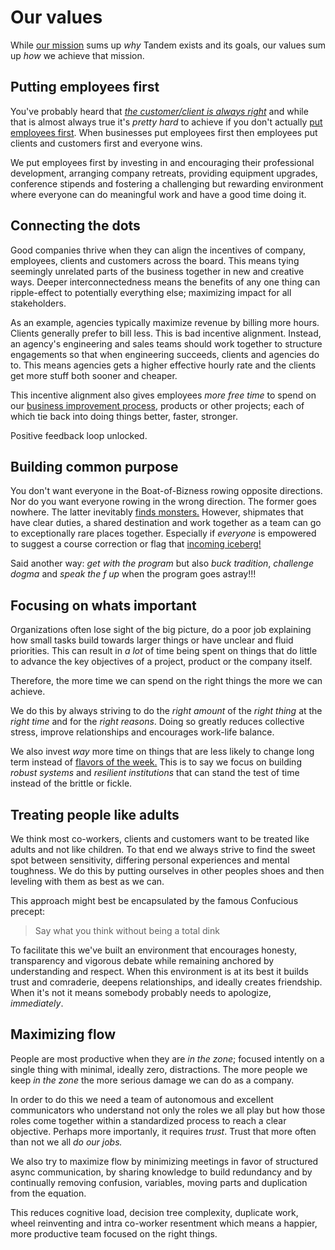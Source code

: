 # Our values

While [our mission](./README.md) sums up _why_ Tandem exists and its goals, our values sum up _how_ we achieve that mission.

## Putting employees first

You've probably heard that [_the customer/client is always right_](https://en.wikipedia.org/wiki/The_customer_is_always_right) and while that is almost always true it's _pretty hard_ to achieve if you don't actually [put employees first](https://www.forbes.com/sites/pavelkrapivin/2018/07/09/sir-richard-bransons-5-billion-reasons-to-make-your-employees-candidates-happy/#3b33e2ef6710). When businesses put employees first then employees put clients and customers first and everyone wins.

We put employees first by investing in and encouraging their professional development, arranging company retreats, providing equipment upgrades, conference stipends and fostering a challenging but rewarding environment where everyone can do meaningful work and have a good time doing it.

## Connecting the dots

Good companies thrive when they can align the incentives of company, employees, clients and customers across the board. This means tying seemingly unrelated parts of the business together in new and creative ways. Deeper interconnectedness means the benefits of any one thing can ripple-effect to potentially everything else; maximizing impact for all stakeholders.

As an example, agencies typically maximize revenue by billing more hours. Clients generally prefer to bill less. This is bad incentive alignment. Instead, an agency's engineering and sales teams should work together to structure engagements so that when engineering succeeds, clients and agencies do to. This means agencies gets a higher effective hourly rate and the clients get more stuff both sooner and cheaper.

This incentive alignment also gives employees _more free time_ to spend on our [business improvement process](./../guides/improve-tandem.md), products or other projects; each of which tie back into doing things better, faster, stronger.

Positive feedback loop unlocked.

## Building common purpose

You don't want everyone in the Boat-of-Bizness rowing opposite directions. Nor do you want everyone rowing in the wrong direction. The former goes nowhere. The latter inevitably [finds monsters.](https://www.youtube.com/watch?v=3Q2WPneqhhs) However, shipmates that have clear duties, a shared destination and work together as a team can go to exceptionally rare places together. Especially if _everyone_ is empowered to suggest a course correction or flag that [incoming iceberg!](https://youtu.be/kdlZNAXxOVo?t=232)

Said another way: _get with the program_ but also _buck tradition_, _challenge dogma_ and _speak the f up_ when the program goes astray!!!

## Focusing on whats important

Organizations often lose sight of the big picture, do a poor job explaining how small tasks build towards larger things or have unclear and fluid priorities. This can result in _a lot_ of time being spent on things that do little to advance the key objectives of a project, product or the company itself.

Therefore, the more time we can spend on the right things the more we can achieve.

We do this by always striving to do the _right amount_ of the _right thing_ at the _right time_ and for the _right reasons_. Doing so greatly reduces collective stress, improve relationships and encourages work-life balance.

We also invest _way_ more time on things that are less likely to change long term instead of [flavors of the week.](https://www.youtube.com/watch?v=uAmINmjpQxw) This is to say we focus on building _robust systems_ and _resilient institutions_ that can stand the test of time instead of the brittle or fickle.

## Treating people like adults

We think most co-workers, clients and customers want to be treated like adults and not like children. To that end we always strive to find the sweet spot between sensitivity, differing personal experiences and mental toughness. We do this by putting ourselves in other peoples shoes and then leveling with them as best as we can.

This approach might best be encapsulated by the famous Confucious precept:

> Say what you think without being a total dink

To facilitate this we've built an environment that encourages honesty, transparency and vigorous debate while remaining anchored by understanding and respect. When this environment is at its best it builds trust and comraderie, deepens relationships, and ideally creates friendship. When it's not it means somebody probably needs to apologize, _immediately_.

## Maximizing flow

People are most productive when they are _in the zone_; focused intently on a single thing with minimal, ideally zero, distractions. The more people we keep _in the zone_ the more serious damage we can do as a company.

In order to do this we need a team of autonomous and excellent communicators who understand not only the roles we all play but how those roles come together within a standardized process to reach a clear objective. Perhaps more importanly, it requires _trust_. Trust that more often than not we all _do our jobs._

We also try to maximize flow by minimizing meetings in favor of structured async communication, by sharing knowledge to build redundancy and by continually removing confusion, variables, moving parts and duplication from the equation.

This reduces cognitive load, decision tree complexity, duplicate work, wheel reinventing and intra co-worker resentment which means a happier, more productive team focused on the right things.



